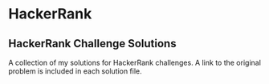 # HackerRank
## HackerRank Challenge Solutions
A collection of my solutions for HackerRank challenges. A link to the original problem is included in each solution file.
